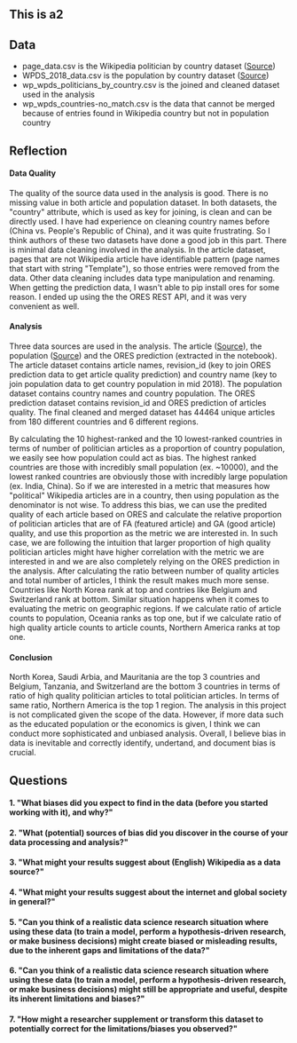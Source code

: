 ## This is a2

## Data
- page_data.csv is the Wikipedia politician by country dataset ([Source](https://figshare.com/articles/Untitled_Item/5513449))
- WPDS_2018_data.csv is the population by country dataset ([Source](https://www.prb.org/international/indicator/population/table/))
- wp_wpds_politicians_by_country.csv is the joined and cleaned dataset used in the analysis
- wp_wpds_countries-no_match.csv is the data that cannot be merged because of entries found in Wikipedia country but not in population country

## Reflection
#### Data Quality
The quality of the source data used in the analysis is good. There is no missing value in both article and population dataset. In both datasets, the "country" attribute, which is used as key for joining, is clean and can be directly used. I have had experience on cleaning country names before (China vs. People's Republic of China), and it was quite frustrating. So I think authors of these two datasets have done a good job in this part. There is minimal data cleaning involved in the analysis. In the article dataset, pages that are not Wikipedia article have identifiable pattern (page names that start with string "Template"), so those entries were removed from the data. Other data cleaning includes data type manipulation and renaming. When getting the prediction data, I wasn't able to pip install ores for some reason. I ended up using the the ORES REST API, and it was very convenient as well.

#### Analysis
Three data sources are used in the analysis. The article ([Source](https://figshare.com/articles/Untitled_Item/5513449)), the population ([Source](https://www.prb.org/international/indicator/population/table/)) and the ORES prediction (extracted in the notebook). The article dataset contains article names, revision_id (key to join ORES prediction data to get article quality prediction) and country name (key to join population data to get country population in mid 2018). The population dataset contains country names and country population. The ORES prediction dataset contains revision_id and ORES prediction of articles quality. The final cleaned and merged dataset has 44464 unique articles from 180 different countries and 6 different regions. 

By calculating the 10 highest-ranked and the 10 lowest-ranked countries in terms of number of politician articles as a proportion of country population, we easily see how population could act as bias. The highest ranked countries are those with incredibly small population (ex. ~10000), and the lowest ranked countries are obviously those with incredibly large population (ex. India, China). So if we are interested in a metric that measures how "political" Wikipedia articles are in a country, then using population as the denominator is not wise. To address this bias, we can use the predited quality of each article based on ORES and calculate the relative proportion of politician articles that are of FA (featured article) and GA (good article) quality, and use this proportion as the metric we are interested in. In such case, we are following the intuition that larger proportion of high quality politician articles might have higher correlation with the metric we are interested in and we are also completely relying on the ORES prediction in the analysis. After calculating the ratio between number of quality articles and total number of articles, I think the result makes much more sense. Countries like North Korea rank at top and contries like Belgium and Switzerland rank at bottom. Similar situation happens when it comes to evaluating the metric on geographic regions. If we calculate ratio of article counts to population, Oceania ranks as top one, but if we calculate ratio of high quality article counts to article counts, Northern America ranks at top one. 

#### Conclusion
North Korea, Saudi Arbia, and Mauritania are the top 3 countries and Belgium, Tanzania, and Switzerland are the bottom 3 countries in terms of ratio of high quality politician articles to total politician articles. In terms of same ratio, Northern America is the top 1 region. The analysis in this project is not complicated given the scope of the data. However, if more data such as the educated population or the economics is given, I think we can conduct more sophisticated and unbiased analysis. Overall, I believe bias in data is inevitable and correctly identify, undertand, and document bias is crucial. 



## Questions
#### 1. "What biases did you expect to find in the data (before you started working with it), and why?"

#### 2. "What (potential) sources of bias did you discover in the course of your data processing and analysis?"

#### 3. "What might your results suggest about (English) Wikipedia as a data source?"

#### 4. "What might your results suggest about the internet and global society in general?"


#### 5. "Can you think of a realistic data science research situation where using these data (to train a model, perform a hypothesis-driven research, or make business decisions) might create biased or misleading results, due to the inherent gaps and limitations of the data?"


#### 6. "Can you think of a realistic data science research situation where using these data (to train a model, perform a hypothesis-driven research, or make business decisions) might still be appropriate and useful, despite its inherent limitations and biases?"


#### 7. "How might a researcher supplement or transform this dataset to potentially correct for the limitations/biases you observed?"



